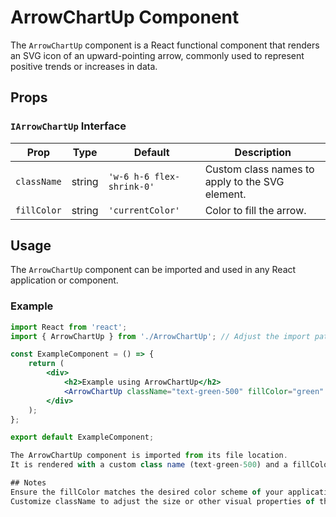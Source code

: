# ArrowChartUp Component

The `ArrowChartUp` component is a React functional component that renders an SVG icon of an upward-pointing arrow, commonly used to represent positive trends or increases in data.

## Props

### `IArrowChartUp` Interface

| Prop       | Type     | Default     | Description                                     |
|------------|----------|-------------|-------------------------------------------------|
| `className`| string   | `'w-6 h-6 flex-shrink-0'` | Custom class names to apply to the SVG element. |
| `fillColor`| string   | `'currentColor'`        | Color to fill the arrow.                        |

## Usage

The `ArrowChartUp` component can be imported and used in any React application or component.

### Example

```jsx
import React from 'react';
import { ArrowChartUp } from './ArrowChartUp'; // Adjust the import path as necessary

const ExampleComponent = () => {
    return (
        <div>
            <h2>Example using ArrowChartUp</h2>
            <ArrowChartUp className="text-green-500" fillColor="green" />
        </div>
    );
};

export default ExampleComponent;

The ArrowChartUp component is imported from its file location.
It is rendered with a custom class name (text-green-500) and a fillColor of "green".

## Notes
Ensure the fillColor matches the desired color scheme of your application or adjust it dynamically based on your needs.
Customize className to adjust the size or other visual properties of the SVG icon.
